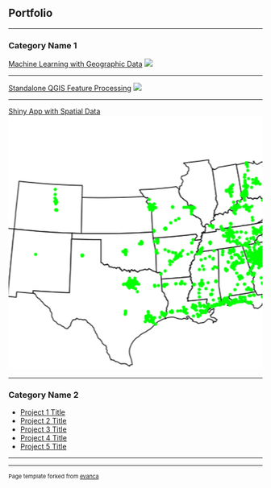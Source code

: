## Portfolio

---

### Category Name 1 

[Machine Learning with Geographic Data](/sample_page)
<img src="images/ME_MAP.png?raw=true"/>

---
[Standalone QGIS Feature Processing](/pdf/sample_presentation.pdf)
<img src="images/dummy_thumbnail.jpg?raw=true"/>

---
[Shiny App with Spatial Data](http://example.com/)
<img src="images/Waffle.gif?raw=true"/>

---

### Category Name 2

- [Project 1 Title](http://example.com/)
- [Project 2 Title](http://example.com/)
- [Project 3 Title](http://example.com/)
- [Project 4 Title](http://example.com/)
- [Project 5 Title](http://example.com/)

---




---
<p style="font-size:11px">Page template forked from <a href="https://github.com/evanca/quick-portfolio">evanca</a></p>
<!-- Remove above link if you don't want to attibute -->
